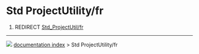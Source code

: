 # Std ProjectUtility/fr
1.  REDIRECT [Std_ProjectUtil/fr](Std_ProjectUtil/fr.md)



---
![](images/Right_arrow.png) [documentation index](../README.md) > Std ProjectUtility/fr

